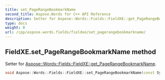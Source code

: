 ```yaml
---
title: set_PageRangeBookmarkName
second_title: Aspose.Words for C++ API Reference
description: Setter for Aspose::Words::Fields::FieldXE::get_PageRangeBookmarkName. 
type: docs
weight: 0
url: /cpp/aspose.words.fields/fieldxe/set_pagerangebookmarkname/
---
```

## FieldXE.set_PageRangeBookmarkName method


Setter for [Aspose::Words::Fields::FieldXE::get_PageRangeBookmarkName](../get_pagerangebookmarkname/).

```cpp
void Aspose::Words::Fields::FieldXE::set_PageRangeBookmarkName(const System::String &value)
```

